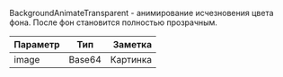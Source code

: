 BackgroundAnimateTransparent - анимирование исчезновения цвета фона. После фон становится полностью прозрачным.

| Параметр  | Тип      | Заметка   |
| --------- |:--------:| ---------:|
| image     | Base64   | Картинка  |